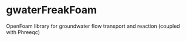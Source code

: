 # gwaterFreakFoam
OpenFoam library for groundwater flow transport and reaction (coupled with Phreeqc)
